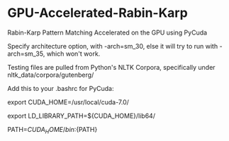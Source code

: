 # GPU-Accelerated-Rabin-Karp
Rabin-Karp Pattern Matching Accelerated on the GPU using PyCuda 

Specify architecture option, with -arch=sm_30, else it will try to run with -arch=sm_35, which won't work.

Testing files are pulled from Python's NLTK Corpora, specifically under nltk_data/corpora/gutenberg/

Add this to your .bashrc for PyCuda:

export CUDA_HOME=/usr/local/cuda-7.0/

export LD_LIBRARY_PATH=${CUDA_HOME}/lib64/

PATH=${CUDA_HOME}/bin:${PATH}
